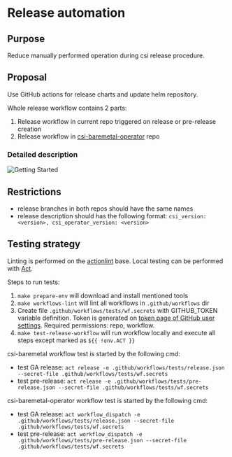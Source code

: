# Release automation

## Purpose
Reduce manually performed operation during csi release procedure.

## Proposal
Use GitHub actions for release charts and update helm repository.

Whole release workflow contains 2 parts:
1. Release workflow in current repo triggered on release or pre-release creation
2. Release workflow in [csi-baremetal-operator](https://github.com/dell/csi-baremetal-operator) repo

### Detailed description

![Getting Started](./images/release_workflow.png)

## Restrictions
* release branches in both repos should have the same names
* release description should has the following format:
`csi_version: <version>, csi_operator_version: <version>`

## Testing strategy
Linting is performed on the [actionlint](https://github.com/rhysd/actionlint) base.
Local testing can be performed with [Act](https://github.com/nektos/act).

Steps to run tests:
1. `make prepare-env` will download and install mentioned tools
2. `make workflows-lint` will lint all workflows in `.github/workflows` dir
3. Create file `.github/workflows/tests/wf.secrets` with GITHUB_TOKEN variable definition. Token is generated on [token page of GitHub user settings](https://github.com/settings/tokens). Required permissions: repo, workflow.
3. `make test-release-workflow` will run workflow locally and execute all steps except marked as `${{ !env.ACT }}`

csi-baremetal workflow test is started by the following cmd:
* test GA release: `act release -e .github/workflows/tests/release.json --secret-file .github/workflows/tests/wf.secrets`
* test pre-release: `act release -e .github/workflows/tests/pre-release.json --secret-file .github/workflows/tests/wf.secrets`

csi-baremetal-operator workflow test is started by the following cmd:
* test GA release: `act workflow_dispatch -e .github/workflows/tests/release.json --secret-file .github/workflows/tests/wf.secrets`
* test pre-release: `act workflow_dispatch -e .github/workflows/tests/pre-release.json --secret-file .github/workflows/tests/wf.secrets`